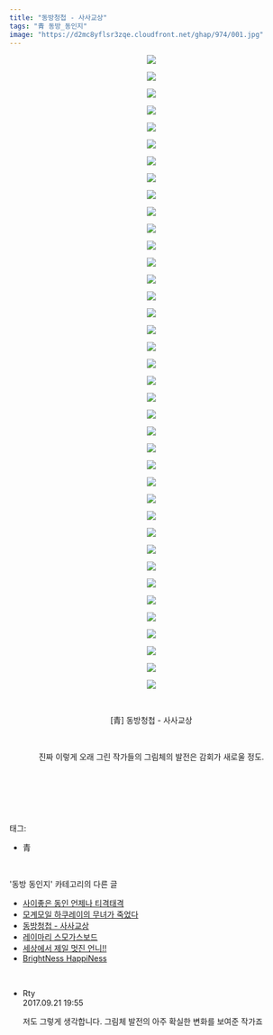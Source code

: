 ```yaml
---
title: "동방청첩 - 사사교상"
tags: "青 동방_동인지"
image: "https://d2mc8yflsr3zqe.cloudfront.net/ghap/974/001.jpg"
---
```

<div class="article">
<p style="text-align: center; clear: none; float: none;"><img src="{{ site.imgserver2 }}/ghap/974/001.jpg"/></p>
<p style="text-align: center; clear: none; float: none;"><img src="{{ site.imgserver2 }}/ghap/974/002.jpg"/></p>
<p style="text-align: center; clear: none; float: none;"><img src="{{ site.imgserver2 }}/ghap/974/003.jpg"/></p>
<p style="text-align: center; clear: none; float: none;"><img src="{{ site.imgserver2 }}/ghap/974/004.jpg"/></p>
<p style="text-align: center; clear: none; float: none;"><img src="{{ site.imgserver2 }}/ghap/974/005.jpg"/></p>
<p style="text-align: center; clear: none; float: none;"><img src="{{ site.imgserver2 }}/ghap/974/006.jpg"/></p>
<p style="text-align: center; clear: none; float: none;"><img src="{{ site.imgserver2 }}/ghap/974/007.jpg"/></p>
<p style="text-align: center; clear: none; float: none;"><img src="{{ site.imgserver2 }}/ghap/974/008.jpg"/></p>
<p style="text-align: center; clear: none; float: none;"><img src="{{ site.imgserver2 }}/ghap/974/009.jpg"/></p>
<p style="text-align: center; clear: none; float: none;"><img src="{{ site.imgserver2 }}/ghap/974/010.jpg"/></p>
<p style="text-align: center; clear: none; float: none;"><img src="{{ site.imgserver2 }}/ghap/974/011.jpg"/></p>
<p style="text-align: center; clear: none; float: none;"><img src="{{ site.imgserver2 }}/ghap/974/012.jpg"/></p>
<p style="text-align: center; clear: none; float: none;"><img src="{{ site.imgserver2 }}/ghap/974/013.jpg"/></p>
<p style="text-align: center; clear: none; float: none;"><img src="{{ site.imgserver2 }}/ghap/974/014.jpg"/></p>
<p style="text-align: center; clear: none; float: none;"><img src="{{ site.imgserver2 }}/ghap/974/015.jpg"/></p>
<p style="text-align: center; clear: none; float: none;"><img src="{{ site.imgserver2 }}/ghap/974/016.jpg"/></p>
<p style="text-align: center; clear: none; float: none;"><img src="{{ site.imgserver2 }}/ghap/974/017.jpg"/></p>
<p style="text-align: center; clear: none; float: none;"><img src="{{ site.imgserver2 }}/ghap/974/018.jpg"/></p>
<p style="text-align: center; clear: none; float: none;"><img src="{{ site.imgserver2 }}/ghap/974/019.jpg"/></p>
<p style="text-align: center; clear: none; float: none;"><img src="{{ site.imgserver2 }}/ghap/974/020.jpg"/></p>
<p style="text-align: center; clear: none; float: none;"><img src="{{ site.imgserver2 }}/ghap/974/021.jpg"/></p>
<p style="text-align: center; clear: none; float: none;"><img src="{{ site.imgserver2 }}/ghap/974/022.jpg"/></p>
<p style="text-align: center; clear: none; float: none;"><img src="{{ site.imgserver2 }}/ghap/974/023.jpg"/></p>
<p style="text-align: center; clear: none; float: none;"><img src="{{ site.imgserver2 }}/ghap/974/024.jpg"/></p>
<p style="text-align: center; clear: none; float: none;"><img src="{{ site.imgserver2 }}/ghap/974/025.jpg"/></p>
<p style="text-align: center; clear: none; float: none;"><img src="{{ site.imgserver2 }}/ghap/974/026.jpg"/></p>
<p style="text-align: center; clear: none; float: none;"><img src="{{ site.imgserver2 }}/ghap/974/027.jpg"/></p>
<p style="text-align: center; clear: none; float: none;"><img src="{{ site.imgserver2 }}/ghap/974/028.jpg"/></p>
<p style="text-align: center; clear: none; float: none;"><img src="{{ site.imgserver2 }}/ghap/974/029.jpg"/></p>
<p style="text-align: center; clear: none; float: none;"><img src="{{ site.imgserver2 }}/ghap/974/030.jpg"/></p>
<p style="text-align: center; clear: none; float: none;"><img src="{{ site.imgserver2 }}/ghap/974/031.jpg"/></p>
<p style="text-align: center; clear: none; float: none;"><img src="{{ site.imgserver2 }}/ghap/974/032.jpg"/></p>
<p style="text-align: center; clear: none; float: none;"><img src="{{ site.imgserver2 }}/ghap/974/033.jpg"/></p>
<p style="text-align: center; clear: none; float: none;"><img src="{{ site.imgserver2 }}/ghap/974/034.jpg"/></p>
<p style="text-align: center; clear: none; float: none;"><img src="{{ site.imgserver2 }}/ghap/974/035.jpg"/></p>
<p style="text-align: center; clear: none; float: none;"><img src="{{ site.imgserver2 }}/ghap/974/036.jpg"/></p>
<p style="text-align: center; clear: none; float: none;"><img src="{{ site.imgserver2 }}/ghap/974/037.jpg"/></p>
<p style="text-align: center; clear: none; float: none;"><img src="{{ site.imgserver2 }}/ghap/974/038.jpg"/></p>
<p style="text-align: center; clear: none; float: none;"><br/></p>
<p style="text-align: center; clear: none; float: none;">[青] 동방청첩 - 사사교상</p>
<p style="text-align: center; clear: none; float: none;"><br/></p>
<p style="text-align: center; clear: none; float: none;">진짜 이렇게 오래 그린 작가들의 그림체의 발전은 감회가 새로울 정도.</p>
<p style="text-align: center; clear: none; float: none;"><br/></p>
<p><br/></p>
</div><br/>
<div class="tagTrail">
<p>태그: </p>
<ul>
<li>青</li>
</ul>
</div><br/>
<div class="another">
<p>'동방 동인지' 카테고리의 다른 글</p>
<ul>
<li><a href="/ghap_976">사이좋은 동인 언제나 티격태격</a></li>
<li><a href="/ghap_975">모계모일 하쿠레이의 무녀가 죽었다</a></li>
<li><a href="/ghap_974">동방청첩 - 사사교상</a></li>
<li><a href="/ghap_973">레이마리 스모가스보드</a></li>
<li><a href="/ghap_972">세상에서 제일 멋진 언니!!</a></li>
<li><a href="/ghap_970">BrightNess HappiNess</a></li>
</ul>
</div><br/>
<div class="cb_module cb_fluid">
<div class="cb_wrt cb_profile">
<div class="comment">
<ul>
<li class="cb_thumb_off" id="comment15087906">
<div class="cb_comment_area">
<div class="cb_info_area">
<div class="cb_section">
<span class="cb_nick_name">Rty</span>
</div>
<div class="cb_section">
<span class="cb_date">2017.09.21 19:55 </span>
</div>
</div>
<div class="cb_dsc_comment">
<p class="cb_dsc">
											저도 그렇게 생각합니다. 그림체 발전의 아주 확실한 변화를 보여준 작가죠
										</p>
</div>
</div></li>
</ul>
</div>
</div><!-- commentList close -->
</div><br/>
